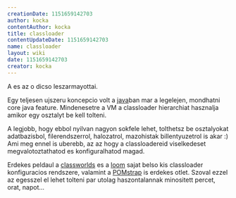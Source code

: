```yaml
---
creationDate: 1151659142703 
author: kocka 
contentAuthor: kocka 
title: classloader 
contentUpdateDate: 1151659142703 
name: classloader 
layout: wiki 
date: 1151659142703 
creator: kocka 
---
```

A  es az o dicso leszarmayottai.

Egy teljesen ujszeru koncepcio volt a [java](java.html)ban mar a legelejen, mondhatni core java feature. Mindenesetre a VM a classloader hierarchiat hasznalja amikor egy osztalyt be kell tolteni.

A legjobb, hogy ebbol nyilvan nagyon sokfele lehet, tolthetsz be osztalyokat adatbazisbol, filerendszerrol, halozatrol, mazohistak billentyuzetrol is akar :) Ami meg ennel is uberebb, az az hogy a classloadereid viselkedeset megvalotoztathatod es konfiguralhatod magad.

Erdekes peldaul a [classworlds](Missing.html) es a [loom](loom.html) sajat belso kis classloader konfiguracios rendszere, valamint a [POMstrap](POMstrap.html) is erdekes otlet. Szoval ezzel az egesszel el lehet tolteni par utolag haszontalannak minositett percet, orat, napot...
